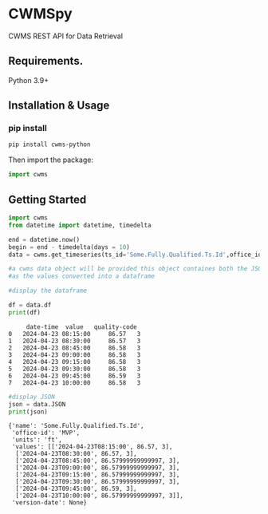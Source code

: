 # CWMSpy

CWMS REST API for Data Retrieval

## Requirements.

Python 3.9+

## Installation & Usage

### pip install

```sh
pip install cwms-python
```

Then import the package:

```python
import cwms
```

## Getting Started

```python
import cwms
from datetime import datetime, timedelta

end = datetime.now()
begin = end - timedelta(days = 10)
data = cwms.get_timeseries(ts_id='Some.Fully.Qualified.Ts.Id',office_id='OFFICE1' , begin = begin, end = end)

#a cwms data object will be provided this object containes both the JSON as well
#as the values converted into a dataframe

#display the dataframe

df = data.df
print(df)
```

```
     date-time 	value 	quality-code
0 	2024-04-23 08:15:00 	86.57 	3
1 	2024-04-23 08:30:00 	86.57 	3
2 	2024-04-23 08:45:00 	86.58 	3
3 	2024-04-23 09:00:00 	86.58 	3
4 	2024-04-23 09:15:00 	86.58 	3
5 	2024-04-23 09:30:00 	86.58 	3
6 	2024-04-23 09:45:00 	86.59 	3
7 	2024-04-23 10:00:00 	86.58 	3
```

```python
#display JSON
json = data.JSON
print(json)
```

```
{'name': 'Some.Fully.Qualified.Ts.Id',
 'office-id': 'MVP',
 'units': 'ft',
 'values': [['2024-04-23T08:15:00', 86.57, 3],
  ['2024-04-23T08:30:00', 86.57, 3],
  ['2024-04-23T08:45:00', 86.57999999999997, 3],
  ['2024-04-23T09:00:00', 86.57999999999997, 3],
  ['2024-04-23T09:15:00', 86.57999999999997, 3],
  ['2024-04-23T09:30:00', 86.57999999999997, 3],
  ['2024-04-23T09:45:00', 86.59, 3],
  ['2024-04-23T10:00:00', 86.57999999999997, 3]],
 'version-date': None}
```
